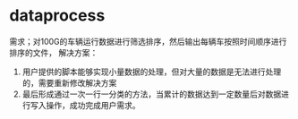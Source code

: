 # dataprocess

需求；对100G的车辆运行数据进行筛选排序，然后输出每辆车按照时间顺序进行排序的文件，
解决方案：
1. 用户提供的脚本能够实现小量数据的处理，但对大量的数据是无法进行处理的，需要重新修改解决方案
2. 最后形成通过一次一行一分类的方法，当累计的数据达到一定数量后对数据进行写入操作，成功完成用户需求。


